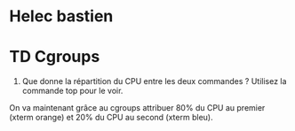 # Helec bastien
# TD Cgroups

1. Que donne la répartition du CPU entre les deux commandes ? Utilisez la commande top pour le voir.


On va maintenant grâce au cgroups attribuer 80% du CPU au premier (xterm orange) et 20% du
CPU au second (xterm bleu).

